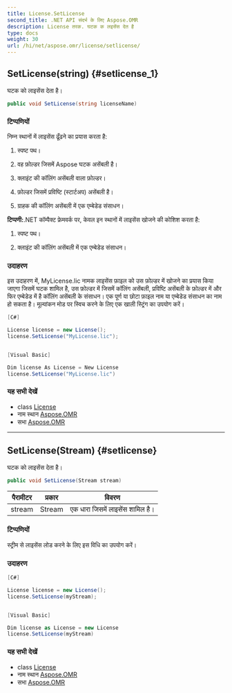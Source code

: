 ```yaml
---
title: License.SetLicense
second_title: .NET API संदर्भ के लिए Aspose.OMR
description: License तरक. घटक क लइसेंस देत है
type: docs
weight: 30
url: /hi/net/aspose.omr/license/setlicense/
---
```

## SetLicense(string) {#setlicense_1}

घटक को लाइसेंस देता है।

```csharp
public void SetLicense(string licenseName)
```

### टिप्पणियों

निम्न स्थानों में लाइसेंस ढूँढने का प्रयास करता है:

1. स्पष्ट पथ।

2. वह फ़ोल्डर जिसमें Aspose घटक असेंबली है।

3. क्लाइंट की कॉलिंग असेंबली वाला फ़ोल्डर।

4. फ़ोल्डर जिसमें प्रविष्टि (स्टार्टअप) असेंबली है।

5. ग्राहक की कॉलिंग असेंबली में एक एम्बेडेड संसाधन।

**टिप्पणी:**.NET कॉम्पैक्ट फ्रेमवर्क पर, केवल इन स्थानों में लाइसेंस खोजने की कोशिश करता है:

1. स्पष्ट पथ।

2. क्लाइंट की कॉलिंग असेंबली में एक एम्बेडेड संसाधन।

### उदाहरण

इस उदाहरण में, MyLicense.lic नामक लाइसेंस फ़ाइल को उस फ़ोल्डर में खोजने का प्रयास किया जाएगा जिसमें घटक शामिल है, उस फ़ोल्डर में जिसमें कॉलिंग असेंबली, प्रविष्टि असेंबली के फ़ोल्डर में और फिर एम्बेडेड में है कॉलिंग असेंबली के संसाधन। एक पूर्ण या छोटा फ़ाइल नाम या एम्बेडेड संसाधन का नाम हो सकता है। मूल्यांकन मोड पर स्विच करने के लिए एक खाली स्ट्रिंग का उपयोग करें।

```csharp
[C#]

License license = new License();
license.SetLicense("MyLicense.lic");


[Visual Basic]

Dim license As License = New License
license.SetLicense("MyLicense.lic")
```

### यह सभी देखें

* class [License](../)
* नाम स्थान [Aspose.OMR](../../license/)
* सभा [Aspose.OMR](../../../)

---

## SetLicense(Stream) {#setlicense}

घटक को लाइसेंस देता है।

```csharp
public void SetLicense(Stream stream)
```

| पैरामीटर | प्रकार | विवरण |
| --- | --- | --- |
| stream | Stream | एक धारा जिसमें लाइसेंस शामिल है। |

### टिप्पणियों

स्ट्रीम से लाइसेंस लोड करने के लिए इस विधि का उपयोग करें।

### उदाहरण

```csharp
[C#]

License license = new License();
license.SetLicense(myStream);


[Visual Basic]

Dim license as License = new License
license.SetLicense(myStream)
```

### यह सभी देखें

* class [License](../)
* नाम स्थान [Aspose.OMR](../../license/)
* सभा [Aspose.OMR](../../../)


